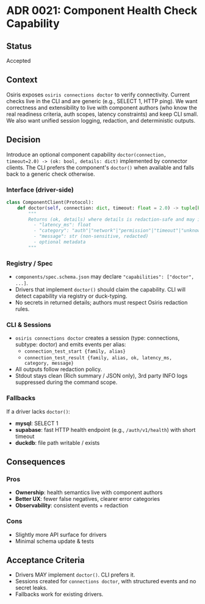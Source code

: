 # ADR 0021: Component Health Check Capability

## Status
Accepted

## Context
Osiris exposes `osiris connections doctor` to verify connectivity. Current checks live in the CLI and are generic (e.g., SELECT 1, HTTP ping). We want correctness and extensibility to live with component authors (who know the real readiness criteria, auth scopes, latency constraints) and keep CLI small. We also want unified session logging, redaction, and deterministic outputs.

## Decision
Introduce an optional component capability `doctor(connection, timeout=2.0) -> (ok: bool, details: dict)` implemented by connector clients. The CLI prefers the component's `doctor()` when available and falls back to a generic check otherwise.

### Interface (driver-side)
```python
class ComponentClient(Protocol):
    def doctor(self, connection: dict, timeout: float = 2.0) -> tuple[bool, dict]:
        """
        Returns (ok, details) where details is redaction-safe and may include:
          - "latency_ms": float
          - "category": "auth"|"network"|"permission"|"timeout"|"unknown"
          - "message": str (non-sensitive, redacted)
          - optional metadata
        """
```

### Registry / Spec
- `components/spec.schema.json` may declare `"capabilities": ["doctor", ...]`.
- Drivers that implement `doctor()` should claim the capability. CLI will detect capability via registry or duck-typing.
- No secrets in returned details; authors must respect Osiris redaction rules.

### CLI & Sessions
- `osiris connections doctor` creates a session (type: connections, subtype: doctor) and emits events per alias:
  - `connection_test_start {family, alias}`
  - `connection_test_result {family, alias, ok, latency_ms, category, message}`
- All outputs follow redaction policy.
- Stdout stays clean (Rich summary / JSON only), 3rd party INFO logs suppressed during the command scope.

### Fallbacks
If a driver lacks `doctor()`:
- **mysql**: SELECT 1
- **supabase**: fast HTTP health endpoint (e.g., `/auth/v1/health`) with short timeout
- **duckdb**: file path writable / exists

## Consequences

### Pros
- **Ownership**: health semantics live with component authors
- **Better UX**: fewer false negatives, clearer error categories
- **Observability**: consistent events + redaction

### Cons
- Slightly more API surface for drivers
- Minimal schema update & tests

## Acceptance Criteria
- Drivers MAY implement `doctor()`. CLI prefers it.
- Sessions created for `connections doctor`, with structured events and no secret leaks.
- Fallbacks work for existing drivers.
